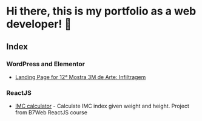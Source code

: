 # Hi there, this is my portfolio as a web developer! 👋

## Index

### WordPress and Elementor

- [Landing Page for 12ª Mostra 3M de Arte: Infiltragem](https://www.linkedin.com/pulse/new-asset-my-freelancer-portfolio-landing-page-using-cardoso-neves)

### ReactJS
- [IMC calculator](https://github.com/Dirack-web-development/IMC-calculator) - Calculate IMC index given weight and height. Project from B7Web ReactJS course 
